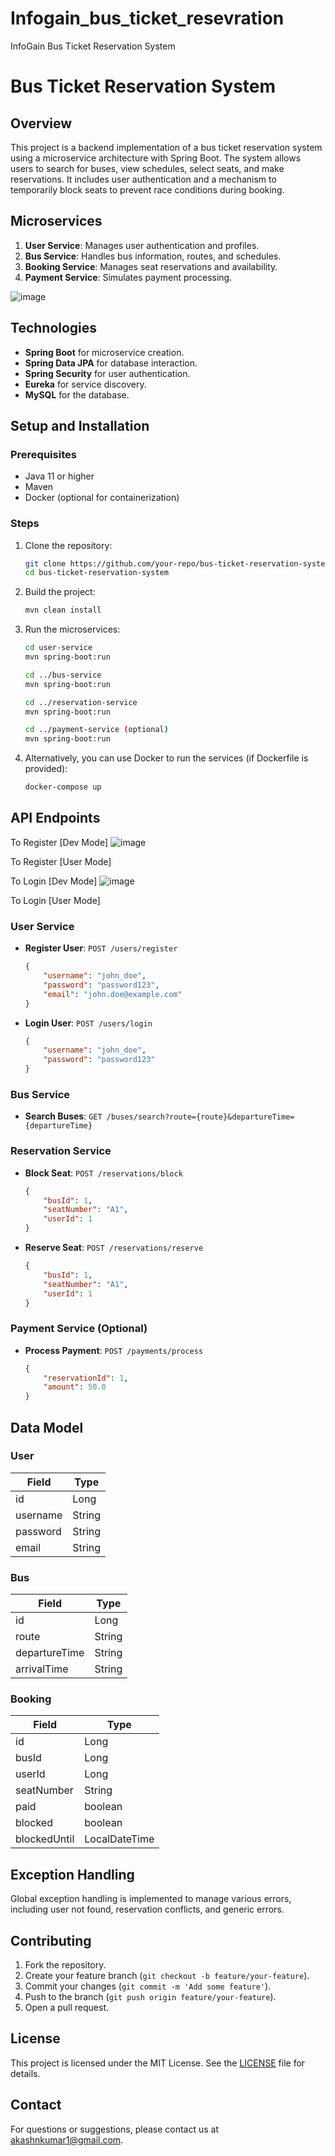 # Infogain_bus_ticket_resevration
InfoGain Bus Ticket Reservation System


# Bus Ticket Reservation System

## Overview

This project is a backend implementation of a bus ticket reservation system using a microservice architecture with Spring Boot. The system allows users to search for buses, view schedules, select seats, and make reservations. It includes user authentication and a mechanism to temporarily block seats to prevent race conditions during booking.

## Microservices

1. **User Service**: Manages user authentication and profiles.
2. **Bus Service**: Handles bus information, routes, and schedules.
3. **Booking Service**: Manages seat reservations and availability.
4. **Payment Service**: Simulates payment processing.

![image](https://github.com/user-attachments/assets/ed5dfdf2-044c-4b59-8ff3-dd2634bf34b6)


## Technologies

- **Spring Boot** for microservice creation.
- **Spring Data JPA** for database interaction.
- **Spring Security** for user authentication.
- **Eureka** for service discovery.
- **MySQL** for the database.

## Setup and Installation

### Prerequisites

- Java 11 or higher
- Maven
- Docker (optional for containerization)

### Steps

1. Clone the repository:

    ```bash
    git clone https://github.com/your-repo/bus-ticket-reservation-system.git
    cd bus-ticket-reservation-system
    ```

2. Build the project:

    ```bash
    mvn clean install
    ```

3. Run the microservices:

    ```bash
    cd user-service
    mvn spring-boot:run

    cd ../bus-service
    mvn spring-boot:run

    cd ../reservation-service
    mvn spring-boot:run

    cd ../payment-service (optional)
    mvn spring-boot:run
    ```

4. Alternatively, you can use Docker to run the services (if Dockerfile is provided):

    ```bash
    docker-compose up
    ```

## API Endpoints


To Register [Dev Mode]
![image](https://github.com/user-attachments/assets/c76ed8b2-c29d-4939-8a75-37913a3e0635)


To Register [User Mode]

To Login [Dev Mode]
![image](https://github.com/user-attachments/assets/635cb2a3-05ee-4238-bad0-d3f9ee1729d2)

To Login [User Mode]

### User Service

- **Register User**: `POST /users/register`
    ```json
    {
        "username": "john_doe",
        "password": "password123",
        "email": "john.doe@example.com"
    }
    ```

- **Login User**: `POST /users/login`
    ```json
    {
        "username": "john_doe",
        "password": "password123"
    }
    ```

### Bus Service

- **Search Buses**: `GET /buses/search?route={route}&departureTime={departureTime}`

### Reservation Service

- **Block Seat**: `POST /reservations/block`
    ```json
    {
        "busId": 1,
        "seatNumber": "A1",
        "userId": 1
    }
    ```

- **Reserve Seat**: `POST /reservations/reserve`
    ```json
    {
        "busId": 1,
        "seatNumber": "A1",
        "userId": 1
    }
    ```

### Payment Service (Optional)

- **Process Payment**: `POST /payments/process`
    ```json
    {
        "reservationId": 1,
        "amount": 50.0
    }
    ```

## Data Model

### User

| Field    | Type   |
|----------|--------|
| id       | Long   |
| username | String |
| password | String |
| email    | String |

### Bus

| Field          | Type   |
|----------------|--------|
| id             | Long   |
| route          | String |
| departureTime  | String |
| arrivalTime    | String |

### Booking

| Field         | Type        |
|---------------|-------------|
| id            | Long        |
| busId         | Long        |
| userId        | Long        |
| seatNumber    | String      |
| paid          | boolean     |
| blocked       | boolean     |
| blockedUntil  | LocalDateTime |

## Exception Handling

Global exception handling is implemented to manage various errors, including user not found, reservation conflicts, and generic errors.

## Contributing

1. Fork the repository.
2. Create your feature branch (`git checkout -b feature/your-feature`).
3. Commit your changes (`git commit -m 'Add some feature'`).
4. Push to the branch (`git push origin feature/your-feature`).
5. Open a pull request.

## License

This project is licensed under the MIT License. See the [LICENSE](LICENSE) file for details.

## Contact

For questions or suggestions, please contact us at akashnkumar1@gmail.com.

